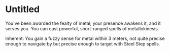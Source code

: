 # Untitled

You've been awarded the fealty of metal; your presence awakens it, and it serves you. You can cast powerful, short-ranged spells of metallokinesis.

Inherent: You gain a fuzzy sense for metal within 3 meters, not quite precise enough to navigate by but precise enough to target with Steel Step spells.